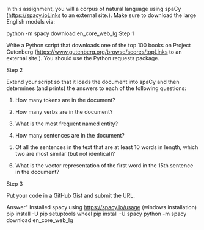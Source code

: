 In this assignment, you will a corpus of natural language using spaCy (https://spacy.ioLinks to an external site.). Make sure to download the large English models via:

python -m spacy download en_core_web_lg
Step 1

Write a Python script that downloads one of the top 100 books on Project Gutenberg (https://www.gutenberg.org/browse/scores/topLinks to an external site.). You should use the Python requests package.

Step 2

Extend your script so that it loads the document into spaCy and then determines (and prints) the answers to each of the following questions:

1. How many tokens are in the document?

2. How many verbs are in the document?

3. What is the most frequent named entity?

4. How many sentences are in the document?

5. Of all the sentences in the text that are at least 10 words in length, which two are most similar (but not identical)?

6. What is the vector representation of the first word in the 15th sentence in the document?

Step 3

Put your code in a GitHub Gist and submit the URL.

Answer"
Installed spacy using https://spacy.io/usage (windows installation)
pip install -U pip setuptools wheel
pip install -U spacy
python -m spacy download en_core_web_lg